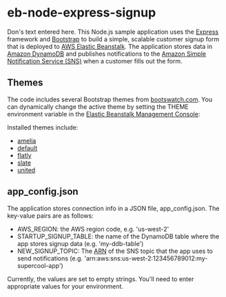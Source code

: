 eb-node-express-signup
======================

Don's text entered here.
This Node.js sample application uses the [Express](http://expressjs.com/) framework and [Bootstrap](http://getbootstrap.com/) to build a simple, scalable customer signup form that is deployed to [AWS Elastic Beanstalk](http://aws.amazon.com/elasticbeanstalk/). The application stores data in [Amazon DynamoDB](http://aws.amazon.com/dynamodb/) and publishes notifications to the [Amazon Simple Notification Service (SNS)](http://aws.amazon.com/sns/) when a customer fills out the form.

## Themes
The code includes several Bootstrap themes from [bootswatch.com](http://bootswatch.com/). You can dynamically change the active theme by setting the THEME environment variable in the [Elastic Beanstalk Management Console](https://console.aws.amazon.com/elasticbeanstalk):

Installed themes include:

* [amelia](http://bootswatch.com/amelia)
* [default](http://bootswatch.com/default)
* [flatly](http://bootswatch.com/flatly)
* [slate](http://bootswatch.com/slate)
* [united](http://bootswatch.com/united)

## app_config.json
The application stores connection info in a JSON file, app_config.json. The key-value pairs are as follows:
* AWS_REGION: the AWS region code, e.g. 'us-west-2'
* STARTUP_SIGNUP_TABLE: the name of the DynamoDB table where the app stores signup data (e.g. 'my-ddb-table')
* NEW_SIGNUP_TOPIC: The [ARN](http://docs.aws.amazon.com/general/latest/gr/aws-arns-and-namespaces.html) of the SNS topic that the app uses to send notifications (e.g. 'arn:aws:sns:us-west-2:123456789012:my-supercool-app')

Currently, the values are set to empty strings. You'll need to enter appropriate values for your environment.

